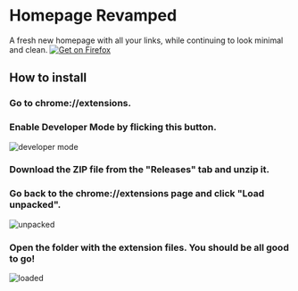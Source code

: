 # Homepage Revamped
A fresh new homepage with all your links, while continuing to look minimal and clean.
[![Get on Firefox](https://extensionworkshop.com/assets/img/documentation/publish/get-the-addon-178x60px.dad84b42.png)](https://addons.mozilla.org/en-US/firefox/addon/homepage-revamped/)
## How to install
### Go to chrome://extensions.
### Enable Developer Mode by flicking this button.
![developer mode](https://i.imgur.com/YBm1UiD.png)
### Download the ZIP file from the "Releases" tab and unzip it.
### Go back to the chrome://extensions page and click "Load unpacked".
![unpacked](https://i.imgur.com/b0g1W1s.png)
### Open the folder with the extension files. You should be all good to go!
![loaded](https://i.imgur.com/qjtgi4j.png)
